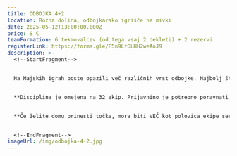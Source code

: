 ```yaml
---
title: ODBOJKA 4+2
location: Rožna dolina, odbojkarsko igrišče na mivki
date: 2025-05-12T13:00:00.000Z
price: 8 €
teamFormation: 6 tekmovalcev (od tega vsaj 2 dekleti) + 2 rezervi
registerLink: https://forms.gle/F5n9LfGLHH2weAoJ9
description: >-
  <!--StartFragment-->


  Na Majskih igrah boste opazili več različnih vrst odbojke. Najbolj številčne ekipe izmed teh ponuja tekmovanje odbojka 4 + 2, ki se igra na mivki v Rožni dolini. Ekipo morata sestavljati vsaj 2 dekleti, prav tako pa morata vsaj 2 dekleti za ekipo vseskozi igrati na polju. Tekmovanje je namenjeno vsem študentom. Zaradi večjega števila igralcev v polju je odbojka 4+2 najprimernejša različica tekmovanja za tiste manj izkušene in željne zabave.


  **D﻿isciplina je omejena na 32 ekip. Prijavnino je potrebno poravnati najpozneje do 7.5. V nasprotnem primeru bomo prijavo zbrisali in ponovno odprli prijavni obrazec ter sproščena mesta prepustili prvim ekipam, ki na info točki poravnajo prijavnino.** 


  **Če želite domu prinesti točke, mora biti VEČ kot polovica ekipe sestavljena iz stanovalcev istega doma, hkrati pa se morate uvrstiti med najboljše tri. 1. mesto prejme 12 točk, 2. mesto 10 točk ter 3. mesto 8 točk.**


  <!--EndFragment-->
imageUrl: /img/odbojka-4-2.jpg
---
```

